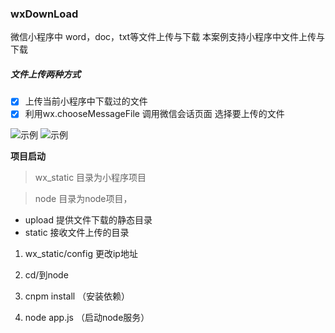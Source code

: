 ### wxDownLoad

微信小程序中 word，doc，txt等文件上传与下载
本案例支持小程序中文件上传与下载

##### 文件上传两种方式 
- [x] 上传当前小程序中下载过的文件
- [x] 利用wx.chooseMessageFile  调用微信会话页面 选择要上传的文件

![示例](https://github.com/fancaixia/upfile/blob/master/pic/IMG_3638.GIF)
![示例](https://github.com/fancaixia/upfile/blob/master/pic/pic01.jpg)

**项目启动**  

> wx_static 目录为小程序项目

> node 目录为node项目，
- upload   提供文件下载的静态目录
- static   接收文件上传的目录


1. wx_static/config  更改ip地址

2. cd/到node 

3. cnpm install （安装依赖）  

4. node app.js （启动node服务）





